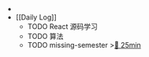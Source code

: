 -
- [[Daily Log]]
	- TODO React 源码学习
	- TODO 算法
	- TODO missing-semester >[🍅 25min](#agenda-pomo://?t=f-1710427553302-1500)